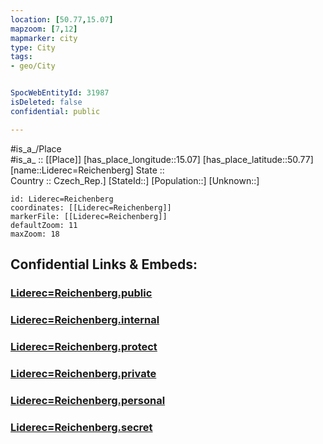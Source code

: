 ```yaml
---
location: [50.77,15.07] 
mapzoom: [7,12] 
mapmarker: city 
type: City
tags:
- geo/City


SpocWebEntityId: 31987
isDeleted: false
confidential: public

---
```

#is_a_/Place  
#is_a_ :: [[Place]] 
[has_place_longitude::15.07] 
[has_place_latitude::50.77] 
[name::Liderec=Reichenberg] 
State ::  
Country :: Czech_Rep.] 
[StateId::] 
[Population::] 
[Unknown::] 


```leaflet
id: Liderec=Reichenberg
coordinates: [[Liderec=Reichenberg]] 
markerFile: [[Liderec=Reichenberg]] 
defaultZoom: 11 
maxZoom: 18
```


## Confidential Links & Embeds: 

### [Liderec=Reichenberg.public](/_public/\Earth\Continent\Europe\Europe~Central\Czech_Republic\regions~Czech_Republic\Liberecký\CityLiderec=Reichenberg.public.md) 

### [Liderec=Reichenberg.internal](/_internal/\Earth\Continent\Europe\Europe~Central\Czech_Republic\regions~Czech_Republic\Liberecký\CityLiderec=Reichenberg.internal.md) 

### [Liderec=Reichenberg.protect](/_protect/\Earth\Continent\Europe\Europe~Central\Czech_Republic\regions~Czech_Republic\Liberecký\CityLiderec=Reichenberg.protect.md) 

### [Liderec=Reichenberg.private](/_private/\Earth\Continent\Europe\Europe~Central\Czech_Republic\regions~Czech_Republic\Liberecký\CityLiderec=Reichenberg.private.md) 

### [Liderec=Reichenberg.personal](/_personal/\Earth\Continent\Europe\Europe~Central\Czech_Republic\regions~Czech_Republic\Liberecký\CityLiderec=Reichenberg.personal.md) 

### [Liderec=Reichenberg.secret](/_secret/\Earth\Continent\Europe\Europe~Central\Czech_Republic\regions~Czech_Republic\Liberecký\CityLiderec=Reichenberg.secret.md)

